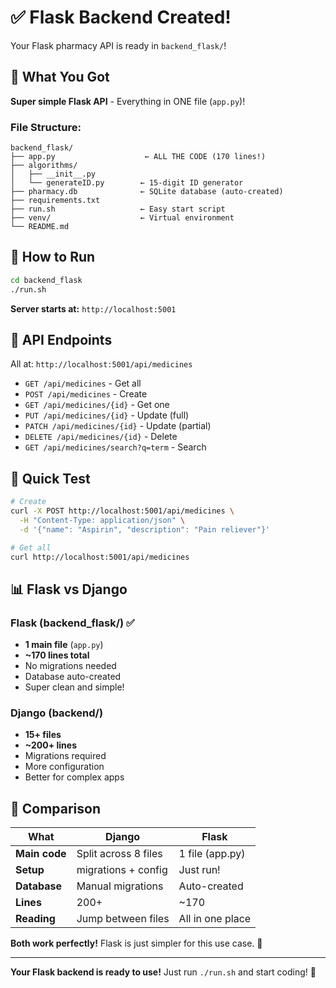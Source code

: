 # ✅ Flask Backend Created!

Your Flask pharmacy API is ready in `backend_flask/`!

## 🎯 What You Got

**Super simple Flask API** - Everything in ONE file (`app.py`)!

### File Structure:
```
backend_flask/
├── app.py                    ← ALL THE CODE (170 lines!)
├── algorithms/
│   ├── __init__.py
│   └── generateID.py        ← 15-digit ID generator
├── pharmacy.db              ← SQLite database (auto-created)
├── requirements.txt
├── run.sh                   ← Easy start script
├── venv/                    ← Virtual environment
└── README.md
```

## 🚀 How to Run

```bash
cd backend_flask
./run.sh
```

**Server starts at:** `http://localhost:5001`

## 📡 API Endpoints

All at: `http://localhost:5001/api/medicines`

- `GET /api/medicines` - Get all
- `POST /api/medicines` - Create
- `GET /api/medicines/{id}` - Get one
- `PUT /api/medicines/{id}` - Update (full)
- `PATCH /api/medicines/{id}` - Update (partial)
- `DELETE /api/medicines/{id}` - Delete
- `GET /api/medicines/search?q=term` - Search

## 🧪 Quick Test

```bash
# Create
curl -X POST http://localhost:5001/api/medicines \
  -H "Content-Type: application/json" \
  -d '{"name": "Aspirin", "description": "Pain reliever"}'

# Get all
curl http://localhost:5001/api/medicines
```

## 📊 Flask vs Django

### Flask (backend_flask/) ✅
- **1 main file** (`app.py`)
- **~170 lines total**
- No migrations needed
- Database auto-created
- Super clean and simple!

### Django (backend/) 
- **15+ files**
- **~200+ lines**
- Migrations required
- More configuration
- Better for complex apps

## 🎉 Comparison

| What | Django | Flask |
|------|--------|-------|
| **Main code** | Split across 8 files | 1 file (app.py) |
| **Setup** | migrations + config | Just run! |
| **Database** | Manual migrations | Auto-created |
| **Lines** | 200+ | ~170 |
| **Reading** | Jump between files | All in one place |

**Both work perfectly!** Flask is just simpler for this use case. 🚀

---

**Your Flask backend is ready to use!** Just run `./run.sh` and start coding! 💊
